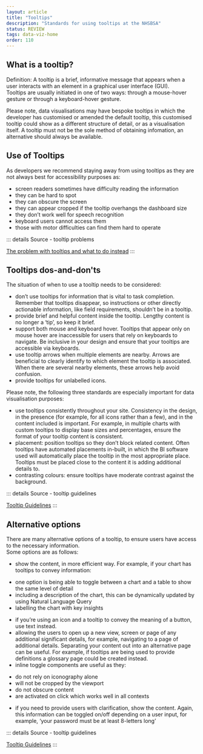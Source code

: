 ```yaml
---
layout: article
title: "Tooltips"
description: "Standards for using tooltips at the NHSBSA"
status: REVIEW
tags: data-viz-home
order: 110
---
```

## What is a tooltip?  
  
Definition: A tooltip is a brief, informative message that appears when a user interacts with an element in a graphical user interface (GUI).  
Tooltips are usually initiated in one of two ways: through a mouse-hover gesture or through a keyboard-hover gesture.  
  
Please note, data visualisations may have bespoke tooltips in which the developer has customised or amended the default tooltip, this customised tooltip could show as a different structure of detail, or as a visualisation itself. A tooltip must not be the sole method of obtaining infomation, an alternative should always be available.
  
## Use of Tooltips  
  
As developers we recommend staying away from using tooltips as they are not always best for accessibility purposes as:

- screen readers sometimes have difficulty reading the information
- they can be hard to spot
- they can obscure the screen
- they can appear cropped if the tooltip overhangs the dashboard size
- they don’t work well for speech recognition
- keyboard users cannot access them
- those with motor difficulties can find them hard to operate  
  
::: details Source - tooltip problems

[The problem with tooltips and what to do instead][tool 1]
:::
  
## Tooltips dos-and-don'ts  
  
The situation of when to use a tooltip needs to be considered:

- don’t use tooltips for information that is vital to task completion. Remember that tooltips disappear, so instructions or other directly actionable information, like field requirements, shouldn’t be in a tooltip.
- provide brief and helpful content inside the tooltip. Lengthy content is no longer a ‘tip’, so keep it brief.
- support both mouse and keyboard hover. Tooltips that appear only on mouse hover are inaccessible for users that rely on keyboards to navigate. Be inclusive in your design and ensure that your tooltips are accessible via keyboards.
- use tooltip arrows when multiple elements are nearby. Arrows are beneficial to clearly identify to which element the tooltip is associated. When there are several nearby elements, these arrows help avoid confusion.
- provide tooltips for unlabelled icons.  
  
Please note, the following three standards are especially important for data visualisation purposes:

- use tooltips consistently throughout your site. Consistency in the design, in the presence (for example, for all icons rather than a few), and in the content included is important. For example, in multiple charts with custom tooltips to display base sizes and percentages, ensure the format of your tooltip content is consistent.
- placement: position tooltips so they don’t block related content. Often tooltips have automated placements in-built, in which the BI software used will automatically place the tooltip in the most appropriate place. Tooltips must be placed close to the content it is adding additional details to. 
- contrasting colours: ensure tooltips have moderate contrast against the background.  
  
::: details Source - tooltip guidelines

[Tooltip Guidelines][tool 2]
:::  
  
## Alternative options  
  
There are many alternative options of a tooltip, to ensure users have access to the necessary information.  
Some options are as follows:

- show the content, in more efficient way. For example, if your chart has tooltips to convey information:
* one option is being able to toggle between a chart and a table to show the same level of detail
* including a description of the chart, this can be dynamically updated by using Natural Language Query
* labelling the chart with key insights
- if you’re using an icon and a tooltip to convey the meaning of a button, use text instead.
- allowing the users to open up a new view, screen or page of any additional significant details, for example, navigating to a page of additional details. Separating your content out into an alternative page can be useful. For example, if tooltips are being used to provide definitions a glossary page could be created instead.
- inline toggle components are useful as they:
* do not rely on iconography alone
* will not be cropped by the viewport
* do not obscure content
* are activated on click which works well in all contexts
- if you need to provide users with clarification, show the content. Again, this information can be toggled on/off depending on a user input, for example, ‘your password must be at least 8-letters long’  
  
::: details Source - tooltip guidelines

[Tooltip Guidelines][tool 2]
:::  

[tool 1]: https://adamsilver.io/blog/the-problem-with-tooltips-and-what-to-do-instead/
[tool 2]: https://www.nngroup.com/articles/tooltip-guidelines/